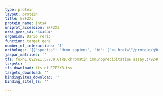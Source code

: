 ```yaml
---
type: protein
layout: protein
title: E7F2X3
protein_name: ints4
uniprot_accession: E7F2X3
ncbi_gene_id: '564681'
organism: Danio rerio
function: target gene
number_of_interactions: '1'
orthologs: '[{"species": "Homo sapiens", "id": ["<a href=\"/protein/q96hw7\">Q96HW7</a>"]}, {"species": "Mus musculus", "id": ["<a href=\"/protein/q8cim8\">Q8CIM8</a>"]}, {"species": "Rattus norvegicus", "id": ["<a href=\"/protein/d3zzq6\">D3ZZQ6</a>"]}, {"species": "Drosophila melanogaster", "id": ["<a href=\"/protein/q9w3e1\">Q9W3E1</a>"]}]'
jaspar_matrices: ''
tfs: foxh1,Q9I9E1,57930,GTRD,chromatin immunoprecipitation assay,27924024%5Buid%5D,No
targets: ''
tfs_download: tfs_of_E7F2X3.tsv
targets_download: ''
bindingSites_download: ''
binding_sites_ls: ''

---
```

